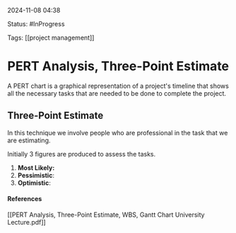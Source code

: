 
2024-11-08 04:38

Status: #InProgress

Tags: [[project management]]

# PERT Analysis, Three-Point Estimate

A PERT chart is a graphical representation of a project's timeline that shows all the necessary tasks that are needed to be done to complete the project.

## Three-Point Estimate
In this technique we involve people who are professional in the task that we are estimating.

Initially 3 figures are produced to assess the tasks.
1. **Most Likely:**
2. **Pessimistic**:
3. **Optimistic**:



#### References
[[PERT Analysis, Three-Point Estimate, WBS, Gantt Chart University Lecture.pdf]]